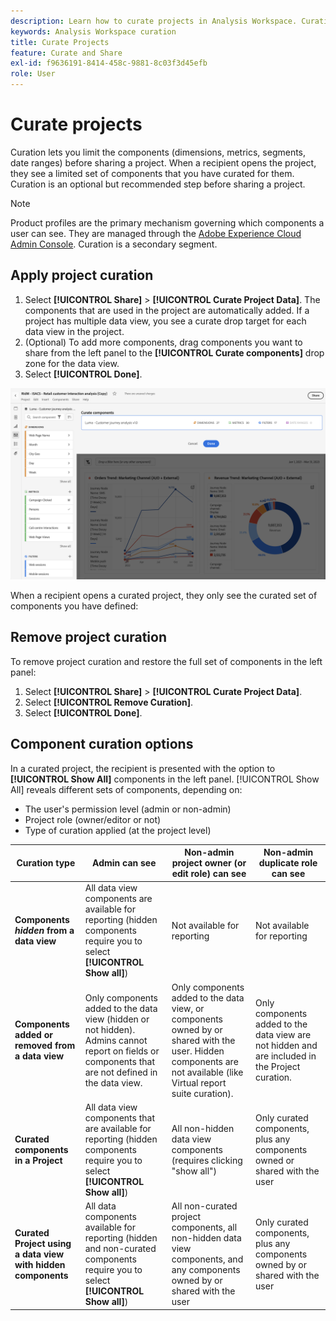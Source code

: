 ```yaml
---
description: Learn how to curate projects in Analysis Workspace. Curation limits access to components before you share a project.
keywords: Analysis Workspace curation
title: Curate Projects
feature: Curate and Share
exl-id: f9636191-8414-458c-9881-8c03f3d45efb
role: User
---
```

# Curate projects

Curation lets you limit the components (dimensions, metrics, segments, date ranges) before sharing a project. When a recipient opens the project, they see a limited set of components that you have curated for them. Curation is an optional but recommended step before sharing a project. 

>[!NOTE]
> Product profiles are the primary mechanism governing which components a user can see. They are managed through the [Adobe Experience Cloud Admin Console](https://experienceleague.adobe.com/en/docs/core-services/interface/administration/admin-tool-experience-cloud). Curation is a secondary segment. 

## Apply project curation

1. Select **[!UICONTROL Share]** > **[!UICONTROL Curate Project Data]**. 
   The components that are used in the project are automatically added.
    If a project has multiple data view, you see a curate drop target for each data view in the project.  
1. (Optional) To add more components, drag components you want to share from the left panel to the **[!UICONTROL Curate components]** drop zone for the data view. 
1. Select **[!UICONTROL Done]**.

<!--
Curation can also be applied from the [!UICONTROL Share] menu by selecting **[!UICONTROL Curate and Share]**. This option automatically curates the project to the components in use in the project. You can add additional components following the steps above.
-->

![The Curate Components window showing the components in use in the project.](assets/curation-field.png)

When a recipient opens a curated project, they only see the curated set of components you have defined:


## Remove project curation

To remove project curation and restore the full set of components in the left panel:

1. Select **[!UICONTROL Share]** > **[!UICONTROL Curate Project Data]**. 
1. Select **[!UICONTROL Remove Curation]**. 
1. Select **[!UICONTROL Done]**.

## Component curation options

In a curated project, the recipient is presented with the option to **[!UICONTROL Show All]** components in the left panel. [!UICONTROL Show All] reveals different sets of components, depending on:

* The user's permission level (admin or non-admin)
* Project role (owner/editor or not)
* Type of curation applied (at the project level)

| Curation type | Admin can see | Non-admin project owner (or edit role) can see | Non-admin duplicate role can see |
| --- | --- | --- | --- |
| **Components *hidden* from a data view** | All data view components are available for reporting (hidden components require you to select **[!UICONTROL Show all]**) | Not available for reporting | Not available for reporting |
| **Components added or removed from a data view** | Only components added to the data view (hidden or not hidden). Admins cannot report on fields or components that are not defined in the data view. | Only components added to the data view, or components owned by or shared with the user. Hidden components are not available (like Virtual report suite curation). | Only components added to the data view are not hidden and are included in the Project curation. | 
| **Curated components in a Project** | All data view components that are available for reporting (hidden components require you to select **[!UICONTROL Show all]**) | All non-hidden data view components (requires clicking "show all") | Only curated components, plus any components owned or shared with the user |
| **Curated Project using a data view with hidden components** | All data components available for reporting (hidden and non-curated components require you to select **[!UICONTROL Show all]**)| All non-curated project components, all non-hidden data view components, and any components owned by or shared with the user | Only curated components, plus any components owned by or shared with the user |

